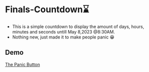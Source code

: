 # Finals-Countdown:hourglass:

- This is a simple countdown to display the amount of days, hours, minutes and seconds untill May 8,2023 @8:30AM. 
- Nothing new, just made it to make people panic :grin:

## Demo

[The Panic Button](https://estif0.github.io/finals-countdown/)
